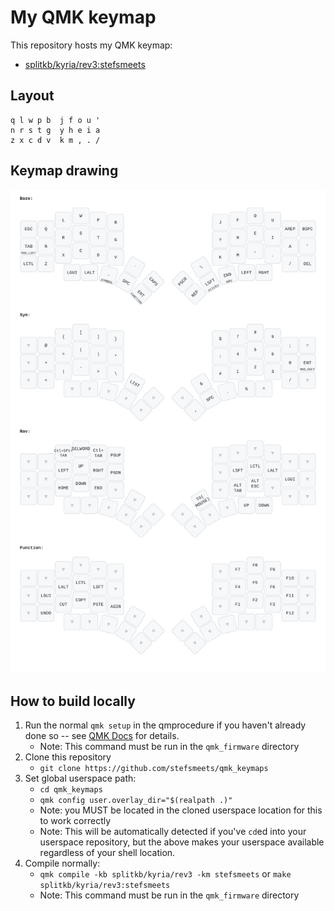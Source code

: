 # My QMK keymap

This repository hosts my QMK keymap:

- [splitkb/kyria/rev3:stefsmeets](./keyboards/splitkb/kyria/keymaps/stefsmeets)

## Layout

```
q l w p b  j f o u '
n r s t g  y h e i a
z x c d v  k m , . /
```

## Keymap drawing

![Keymap](./keymap_drawer/keymap.svg)

## How to build locally

1. Run the normal `qmk setup` in the qmprocedure if you haven't already done so -- see [QMK Docs](https://docs.qmk.fm/#/newbs) for details.
    - Note: This command must be run in the `qmk_firmware` directory
1. Clone this repository
    - `git clone https://github.com/stefsmeets/qmk_keymaps`
1. Set global userspace path: 
    - `cd qmk_keymaps`
    - `qmk config user.overlay_dir="$(realpath .)"`
    - Note: you MUST be located in the cloned userspace location for this to work correctly
    - Note: This will be automatically detected if you've `cd`ed into your userspace repository, but the above makes your userspace available regardless of your shell location.
1. Compile normally: 
    - `qmk compile -kb splitkb/kyria/rev3 -km stefsmeets` or `make splitkb/kyria/rev3:stefsmeets`
    - Note: This command must be run in the `qmk_firmware` directory
